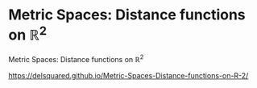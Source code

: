# Metric Spaces: Distance functions on &#8477;<sup>2</sup>
Metric Spaces: Distance functions on &#8477;<sup>2</sup>

https://delsquared.github.io/Metric-Spaces-Distance-functions-on-R-2/
